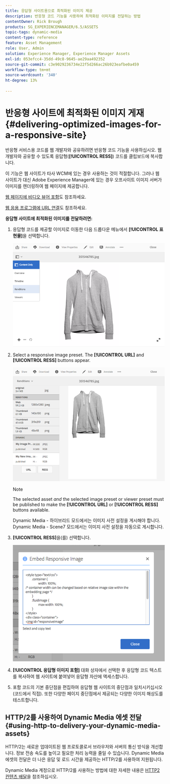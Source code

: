 ```yaml
---
title: 응답형 사이트용으로 최적화된 이미지 제공
description: 반응형 코드 기능을 사용하여 최적화된 이미지를 전달하는 방법
contentOwner: Rick Brough
products: SG_EXPERIENCEMANAGER/6.5/ASSETS
topic-tags: dynamic-media
content-type: reference
feature: Asset Management
role: User, Admin
solution: Experience Manager, Experience Manager Assets
exl-id: 053efcc4-35dd-49c8-9645-ae29aa492352
source-git-commit: c3e9029236734e22f5d266ac26b923eafbe0a459
workflow-type: tm+mt
source-wordcount: '340'
ht-degree: 13%

---
```


# 반응형 사이트에 최적화된 이미지 게재 {#delivering-optimized-images-for-a-responsive-site}

반응형 서비스용 코드를 웹 개발자와 공유하려면 반응형 코드 기능을 사용하십시오. 웹 개발자와 공유할 수 있도록 응답형(**[!UICONTROL RESS]**) 코드를 클립보드에 복사합니다.

이 기능은 웹 사이트가 타사 WCM에 있는 경우 사용하는 것이 적절합니다. 그러나 웹 사이트가 대신 Adobe Experience Manager에 있는 경우 오프사이트 이미지 서버가 이미지를 렌더링하여 웹 페이지에 제공합니다.

[웹 페이지에 비디오 뷰어 포함](embed-code.md)도 참조하세요.

[웹 응용 프로그램에 URL 연결](linking-urls-to-yourwebapplication.md)도 참조하세요.

**응답형 사이트에 최적화된 이미지를 전달하려면:**

1. 응답형 코드를 제공할 이미지로 이동한 다음 드롭다운 메뉴에서 **[!UICONTROL 표현물]**&#x200B;을 선택합니다.

   ![chlimage_1-408](assets/chlimage_1-408.png)

1. Select a responsive image preset. The **[!UICONTROL URL]** and **[!UICONTROL RESS]** buttons appear.

   ![chlimage_1-409](assets/chlimage_1-208.png)

   >[!NOTE]
   >
   >The selected asset *and* the selected image preset or viewer preset must be published to make the **[!UICONTROL URL]** or **[!UICONTROL RESS]** buttons available.
   >
   >Dynamic Media - 하이브리드 모드에서는 이미지 사전 설정을 게시해야 합니다. Dynamic Media - Scene7 모드에서는 이미지 사전 설정을 자동으로 게시합니다.

1. **[!UICONTROL RESS]**&#x200B;을(를) 선택합니다.

   ![chlimage_1-410](assets/chlimage_1-410.png)

1. **[!UICONTROL 응답형 이미지 포함]** 대화 상자에서 선택한 후 응답형 코드 텍스트를 복사하여 웹 사이트에 붙여넣어 응답형 자산에 액세스합니다.
1. 포함 코드의 기본 중단점을 편집하여 응답형 웹 사이트의 중단점과 일치시키십시오(코드에서 직접). 또한 다양한 페이지 중단점에서 제공되는 다양한 이미지 해상도를 테스트합니다.

## HTTP/2를 사용하여 Dynamic Media 에셋 전달 {#using-http-to-delivery-your-dynamic-media-assets}

HTTP/2는 새로운 업데이트된 웹 프로토콜로서 브라우저와 서버의 통신 방식을 개선합니다. 정보 전송 속도를 높이고 필요한 처리 능력을 줄일 수 있습니다. Dynamic Media 에셋의 전달은 더 나은 응답 및 로드 시간을 제공하는 HTTP/2를 사용하여 지원됩니다.

Dynamic Media 계정으로 HTTP/2를 사용하는 방법에 대한 자세한 내용은 [HTTP2 컨텐츠 배달](http2.md)을 참조하십시오.
